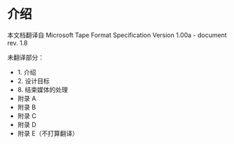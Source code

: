 # 介绍

本文档翻译自 Microsoft Tape Format Specification Version 1.00a - document rev. 1.8

未翻译部分：

* 1\. 介绍
* 2\. 设计目标
* 8\. 结束媒体的处理
* 附录 A
* 附录 B
* 附录 C
* 附录 D
* 附录 E（不打算翻译）
